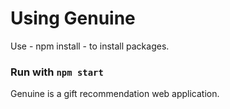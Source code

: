 # Using Genuine

Use - npm install - to install packages.

### Run with `npm start`

Genuine is a gift recommendation web application.

